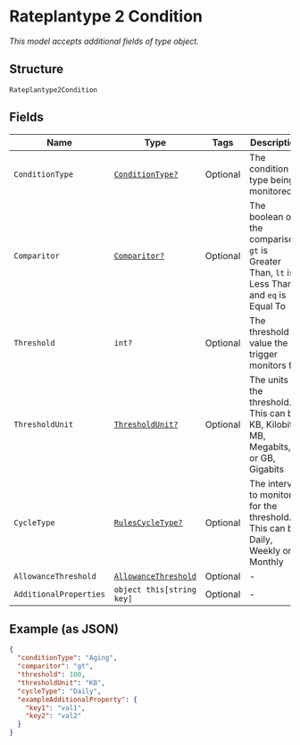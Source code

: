 
# Rateplantype 2 Condition

*This model accepts additional fields of type object.*

## Structure

`Rateplantype2Condition`

## Fields

| Name | Type | Tags | Description |
|  --- | --- | --- | --- |
| `ConditionType` | [`ConditionType?`](../../doc/models/condition-type.md) | Optional | The condition type being monitored |
| `Comparitor` | [`Comparitor?`](../../doc/models/comparitor.md) | Optional | The boolean of the comparison. `gt` is Greater Than, `lt` is Less Than and `eq` is Equal To |
| `Threshold` | `int?` | Optional | The threshold value the trigger monitors for |
| `ThresholdUnit` | [`ThresholdUnit?`](../../doc/models/threshold-unit.md) | Optional | The units of the threshold. This can be KB, Kilobits, MB, Megabits, or GB, Gigabits |
| `CycleType` | [`RulesCycleType?`](../../doc/models/rules-cycle-type.md) | Optional | The interval to monitor for the threshold. This can be Daily, Weekly or Monthly |
| `AllowanceThreshold` | [`AllowanceThreshold`](../../doc/models/allowance-threshold.md) | Optional | - |
| `AdditionalProperties` | `object this[string key]` | Optional | - |

## Example (as JSON)

```json
{
  "conditionType": "Aging",
  "comparitor": "gt",
  "threshold": 100,
  "thresholdUnit": "KB",
  "cycleType": "Daily",
  "exampleAdditionalProperty": {
    "key1": "val1",
    "key2": "val2"
  }
}
```


